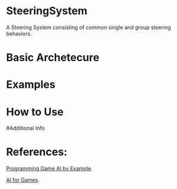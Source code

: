 # SteeringSystem
A Steering System consisting of common single and group steering behaviors.


# Basic Archetecure

# Examples

# How to Use

#Additional Info

# References:

[Programming Game AI by Example](https://www.amazon.ca/Programming-Game-Example-Mat-Buckland/dp/1556220782).

[AI for Games](https://www.amazon.ca/AI-Games-Third-Ian-Millington/dp/0367670569/ref=pd_lpo_1?pd_rd_i=0367670569&psc=1).
            

